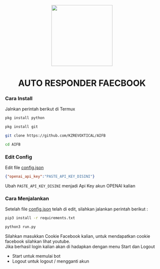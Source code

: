 <div align="center">
<img src="https://raw.githubusercontent.com/KZREVOXTICAL/AIFB/master/img/icon.png" width="200" height="200"/>

# AUTO RESPONDER FAECBOOK 



</div>



### Cara Install
Jalnkan perintah berikut di Termux
```sh
pkg install python
```
```sh
pkg install git
```
```sh
git clone https://github.com/KZREVOXTICAL/AIFB
```
```sh
cd AIFB
```

### Edit Config
Edit file [config.json](https://github.com/KZREVOXTICAL/AIFB/blob/master/config.json)
```json
{"openai_api_key":"PASTE_API_KEY_DISINI"}
```
Ubah `PASTE_API_KEY_DISINI` menjadi Api Key akun OPENAI kalian

### Cara Menjalankan
Setelah file [config.json](https://github.com/KZREVOXTICAL/AIFB/blob/master/config.json) telah di edit, silahkan jalankan perintah berikut :
```sh
pip3 install -r requirements.txt
```
```sh
python3 run.py
```

Silahkan masukkan Cookie Facebook kalian, untuk mendapatkan cookie facebook silahkan lihat youtube.
<br/>Jika berhasil login kalian akan di hadapkan dengan menu Start dan Logout
- Start untuk memulai bot
- Logout untuk logout / mengganti akun
